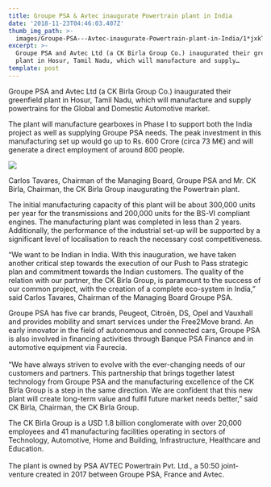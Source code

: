 ```yaml
---
title: Groupe PSA & Avtec inaugurate Powertrain plant in India
date: '2018-11-23T04:46:03.407Z'
thumb_img_path: >-
  images/Groupe-PSA---Avtec-inaugurate-Powertrain-plant-in-India/1*jxkTioEV2TlF3S_sAabDkg.jpeg
excerpt: >-
  Groupe PSA and Avtec Ltd (a CK Birla Group Co.) inaugurated their greenfield
  plant in Hosur, Tamil Nadu, which will manufacture and supply…
template: post
---
```

Groupe PSA and Avtec Ltd (a CK Birla Group Co.) inaugurated their greenfield plant in Hosur, Tamil Nadu, which will manufacture and supply powertrains for the Global and Domestic Automotive market.

The plant will manufacture gearboxes in Phase I to support both the India project as well as supplying Groupe PSA needs. The peak investment in this manufacturing set up would go up to Rs. 600 Crore (circa 73 M€) and will generate a direct employment of around 800 people.

![](/images/Groupe-PSA---Avtec-inaugurate-Powertrain-plant-in-India/1*jxkTioEV2TlF3S_sAabDkg.jpeg)

<figcaption>Carlos Tavares, Chairman of the Managing Board, Groupe PSA and Mr. CK Birla, Chairman, the CK Birla Group inaugurating the Powertrain plant.</figcaption>

The initial manufacturing capacity of this plant will be about 300,000 units per year for the transmissions and 200,000 units for the BS-VI compliant engines. The manufacturing plant was completed in less than 2 years. Additionally, the performance of the industrial set-up will be supported by a significant level of localisation to reach the necessary cost competitiveness.

“We want to be Indian in India. With this inauguration, we have taken another critical step towards the execution of our Push to Pass strategic plan and commitment towards the Indian customers. The quality of the relation with our partner, the CK Birla Group, is paramount to the success of our common project, with the creation of a complete eco-system in India,” said Carlos Tavares, Chairman of the Managing Board Groupe PSA.

Groupe PSA has five car brands, Peugeot, Citroën, DS, Opel and Vauxhall and provides mobility and smart services under the Free2Move brand. An early innovator in the field of autonomous and connected cars, Groupe PSA is also involved in financing activities through Banque PSA Finance and in automotive equipment via Faurecia.  
   
“We have always striven to evolve with the ever-changing needs of our customers and partners. This partnership that brings together latest technology from Groupe PSA and the manufacturing excellence of the CK Birla Group is a step in the same direction. We are confident that this new plant will create long-term value and fulfil future market needs better,” said CK Birla, Chairman, the CK Birla Group.

The CK Birla Group is a USD 1.8 billion conglomerate with over 20,000 employees and 41 manufacturing facilities operating in sectors of Technology, Automotive, Home and Building, Infrastructure, Healthcare and Education.  
   
The plant is owned by PSA AVTEC Powertrain Pvt. Ltd., a 50:50 joint-venture created in 2017 between Groupe PSA, France and Avtec.

